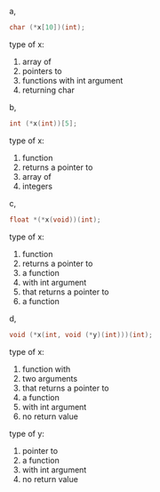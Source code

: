 a,

```c
char (*x[10])(int);
```

type of x:

1. array of
2. pointers to
3. functions with int argument
4. returning char

b,

```c
int (*x(int))[5];
```

type of x:

1. function
2. returns a pointer to
3. array of
4. integers

c,

```c
float *(*x(void))(int);
```

type of x:

1. function
2. returns a pointer to
3. a function
4. with int argument
5. that returns a pointer to
6. a function

d,

```c
void (*x(int, void (*y)(int)))(int);
```

type of x:

1. function with
2. two arguments
3. that returns a pointer to
4. a function
5. with int argument
6. no return value

type of y:

1. pointer to
2. a function
3. with int argument
4. no return value
